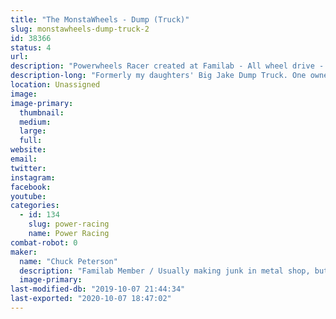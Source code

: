 ```yaml
---
title: "The MonstaWheels - Dump (Truck)"
slug: monstawheels-dump-truck-2
id: 38366
status: 4
url: 
description: "Powerwheels Racer created at Familab - All wheel drive - Direct drive at each wheel - Adjustable ride height"
description-long: "Formerly my daughters' Big Jake Dump Truck. One owner - Since the 90's."
location: Unassigned
image: 
image-primary:
  thumbnail: 
  medium: 
  large: 
  full: 
website: 
email: 
twitter: 
instagram: 
facebook: 
youtube: 
categories:
  - id: 134
    slug: power-racing
    name: Power Racing
combat-robot: 0
maker:
  name: "Chuck Peterson"
  description: "Familab Member / Usually making junk in metal shop, but also tend to spend way too much time with the laser, welder, plasma cutter and wood shop..."
  image-primary: 
last-modified-db: "2019-10-07 21:44:34"
last-exported: "2020-10-07 18:47:02"
---
```

